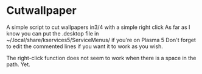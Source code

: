 # Cutwallpaper
A simple script to cut wallpapers in3/4 with a simple right click
As far as I know you can put the .desktop file in ~/.local/share/kservices5/ServiceMenus/ if you're on Plasma 5
Don't forget to edit the commented lines if you want it to work as you wish.

The right-click function does not seem to work when there is a space in the path. Yet.
